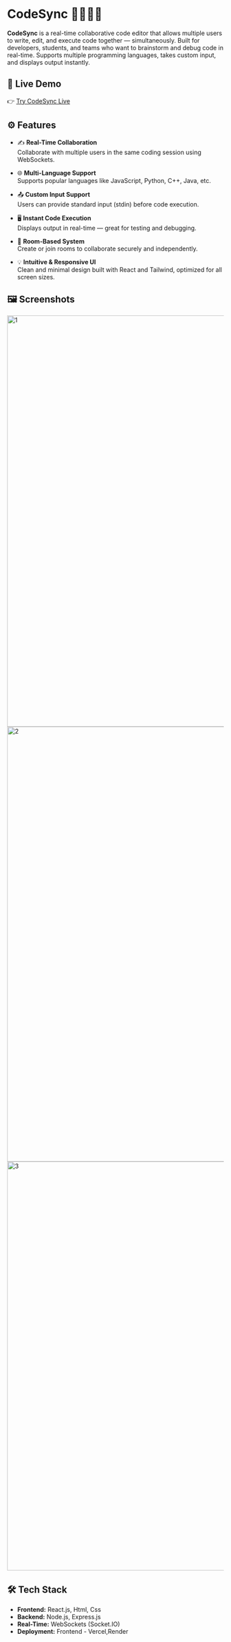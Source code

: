 # CodeSync 👨‍💻🧑‍💻

**CodeSync** is a real-time collaborative code editor that allows multiple users to write, edit, and execute code together — simultaneously. Built for developers, students, and teams who want to brainstorm and debug code in real-time. Supports multiple programming languages, takes custom input, and displays output instantly.

## 🔗 Live Demo

👉 [Try CodeSync Live](https://code-sync-editor123.vercel.app/)

## ⚙️ Features

- ✍️ **Real-Time Collaboration**  
  Collaborate with multiple users in the same coding session using WebSockets.

- 🌐 **Multi-Language Support**  
  Supports popular languages like JavaScript, Python, C++, Java, etc.

- 📤 **Custom Input Support**  
  Users can provide standard input (stdin) before code execution.

- 🖥️ **Instant Code Execution**  
  Displays output in real-time — great for testing and debugging.

- 🧠 **Room-Based System**  
  Create or join rooms to collaborate securely and independently.

- 💡 **Intuitive & Responsive UI**  
  Clean and minimal design built with React and Tailwind, optimized for all screen sizes.

## 🖼️ Screenshots

<img width="1892" height="956" alt="1" src="https://github.com/user-attachments/assets/409fcf35-b8c1-4a33-90ea-e2936a9473f6" />


<img width="1920" height="1011" alt="2" src="https://github.com/user-attachments/assets/c8782a16-fdbf-4a56-89e1-c24b4882bb22" />

<img width="1912" height="951" alt="3" src="https://github.com/user-attachments/assets/0eb212e5-97e0-465d-a9b5-d1b35dbe2aec" />



## 🛠️ Tech Stack

- **Frontend:** React.js, Html, Css
- **Backend:** Node.js, Express.js
- **Real-Time:** WebSockets (Socket.IO)
- **Deployment:** Frontend - Vercel,Render


